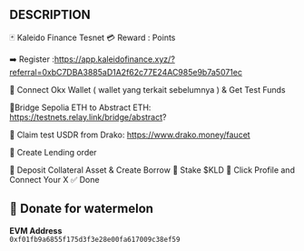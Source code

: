 ## DESCRIPTION

🃏 Kaleido Finance Tesnet
💳 Reward : Points

➡️ Register :https://app.kaleidofinance.xyz/?referral=0xbC7DBA3885aD1A2f62c77E24AC985e9b7a5071ec

🔘 Connect Okx  Wallet ( wallet yang terkait sebelumnya ) & Get Test Funds

🔘Bridge Sepolia ETH to Abstract ETH:  https://testnets.relay.link/bridge/abstract?

🔘 Claim test USDR from Drako: https://www.drako.money/faucet

🔘 Create Lending order

🔘 Deposit Collateral Asset & Create Borrow
🔘 Stake $KLD
🔘 Click Profile and Connect Your X
✅ Done

##  🍉 Donate for  watermelon

**EVM Address**  
`0xf01fb9a6855f175d3f3e28e00fa617009c38ef59`
